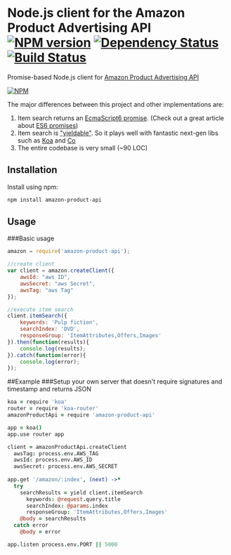# Node.js client for the Amazon Product Advertising API [![NPM version](https://badge.fury.io/js/amazon-product-api.png)](http://badge.fury.io/js/amazon-product-api) [![Dependency Status](https://gemnasium.com/t3chnoboy/amazon-product-api.png)](https://gemnasium.com/t3chnoboy/amazon-product-api) [![Build Status](https://travis-ci.org/t3chnoboy/amazon-product-api.png?branch=master)](https://travis-ci.org/t3chnoboy/amazon-product-api)

Promise-based Node.js client for [Amazon Product Advertising API](https://affiliate-program.amazon.com/gp/advertising/api/detail/main.html)  

[![NPM](https://nodei.co/npm/amazon-product-api.png?downloads=true)](https://nodei.co/npm/amazon-product-api/)


The major differences between this project and other implementations are:

  1. Item search returns an [EcmaScript6 promise](https://github.com/domenic/promises-unwrapping). (Check out a great article about [ES6 promises](http://www.html5rocks.com/en/tutorials/es6/promises/))
  2. Item search is ["yieldable"](https://github.com/visionmedia/co#yieldables). So it plays well with fantastic next-gen libs such as [Koa](https://github.com/koajs/koa) and [Co](https://github.com/visionmedia/co)
  3. The entire codebase is very small (~90 LOC)



## Installation
Install using npm:
```sh
npm install amazon-product-api
```

## Usage

###Basic usage
```javascript
amazon = require('amazon-product-api');

//create client
var client = amazon.createClient({
	awsId: "aws ID",
	awsSecret: "aws Secret",
 	awsTag: "aws Tag"
});

//execute item search
client.itemSearch({
	keywords: 'Pulp fiction',
	searchIndex: 'DVD',
    responseGroup: 'ItemAttributes,Offers,Images'
}).then(function(results){
	console.log(results);
}).catch(function(error){
	console.log(error);
});
```

##Example
###Setup your own server that doesn't require signatures and timestamp and returns JSON
```coffeescript
koa = require 'koa'
router = require 'koa-router'
amazonProductApi = require 'amazon-product-api' 

app = koa()
app.use router app

client = amazonProductApi.createClient
  awsTag: process.env.AWS_TAG
  awsId: process.env.AWS_ID
  awsSecret: process.env.AWS_SECRET
  
app.get '/amazon/:index', (next) ->*
  try
    searchResults = yield client.itemSearch
      keywords: @request.query.title
      searchIndex: @params.index
      responseGroup: 'ItemAttributes,Offers,Images'
    @body = searchResults
  catch error
    @body = error

app.listen process.env.PORT || 5000
```